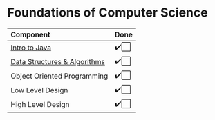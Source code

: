 # Foundations of Computer Science

| 	Component                               | 	Done    | 
| 	:--------	                            | 	:---	| 
| 	[Intro to Java](/Intro-to-Java)         |   ✔️⬜   | 
| 	[Data Structures & Algorithms](/DSA)    |   ✔️⬜   | 
| 	Object Oriented Programming             |   ✔️⬜   | 
| 	Low Level Design                        |   ✔️⬜   | 
| 	High Level Design                       |   ✔️⬜   | 

